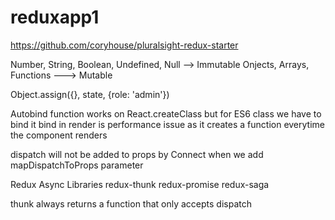 # reduxapp1

https://github.com/coryhouse/pluralsight-redux-starter

Number, String, Boolean, Undefined, Null --> Immutable
Onjects, Arrays, Functions ---> Mutable

Object.assign({}, state, {role: 'admin'})

Autobind function works on React.createClass but for ES6 class we have to bind it
bind in render is performance issue as it creates a function everytime the component renders

dispatch will not be added to props by Connect when we add mapDispatchToProps parameter

Redux Async Libraries
redux-thunk
redux-promise
redux-saga

thunk always returns a function that only accepts dispatch